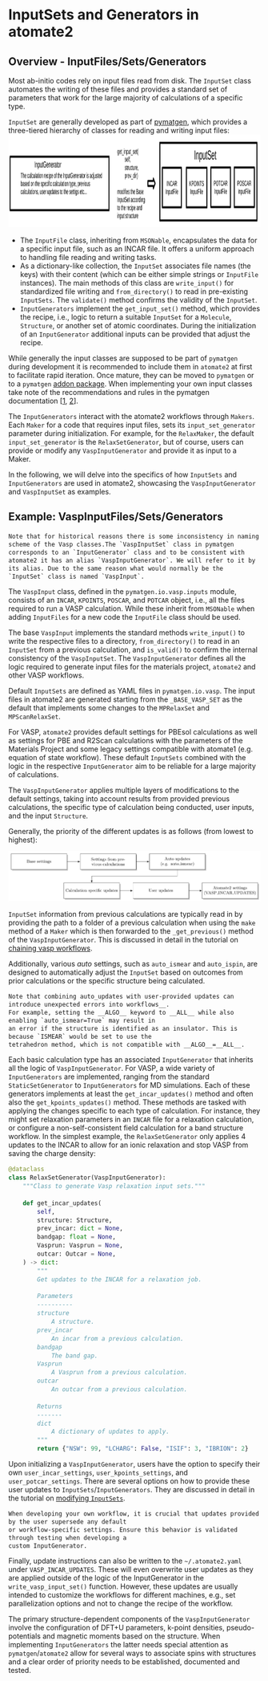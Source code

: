 # InputSets and Generators in atomate2

## Overview - InputFiles/Sets/Generators

Most ab-initio codes rely on input files read from disk. The `InputSet` class automates the writing of these files and provides a standard set of parameters that work for the large majority of calculations of a specific type.

`InputSet` are generally developed as part of [pymatgen](https://pymatgen.org/pymatgen.io.html#module-pymatgen.io.core), which provides a three-tiered hierarchy of classes for reading and writing input files:
<img src="input_sets.png" width="1083" height="185">

- The `InputFile` class, inheriting from `MSONable`, encapsulates the data for a specific input file, such as an INCAR file. It offers a uniform approach to handling file reading and writing tasks.
- As a dictionary-like collection, the `InputSet` associates file names (the keys) with their content (which can be either simple strings or `InputFile` instances). The main methods of this class are `write_input()` for standardized file writing and `from_directory()` to read in pre-existing `InputSets`. The `validate()` method confirms the validity of the `InputSet`.
- `InputGenerators` implement the `get_input_set()` method, which provides the recipe, i.e., logic to return a suitable `InputSet` for a `Molecule`, `Structure`, or another set of atomic coordinates. During the initialization of an `InputGenerator` additional inputs can be provided that adjust the recipe.

While generally the input classes are supposed to be part of `pymatgen` during development it is recommended to include them in `atomate2` at first to facilitate rapid iteration. Once mature, they can be moved to `pymatgen` or to a `pymatgen` [addon package](https://.org/addons). When implementing your own input classes take note of the recommendations and rules in the pymatgen documentation [[1](https://pymatgen.org/pymatgen.io.html#module-pymatgen.io.core), [2](https://pymatgen.org/pymatgen.io.vasp.html#module-pymatgen.io.vasp.sets)].

The `InputGenerators` interact with the atomate2 workflows through `Makers`. Each `Maker` for a code that requires input files, sets its `input_set_generator` parameter during initialization. For example, for the `RelaxMaker`, the default `input_set_generator` is the `RelaxSetGenerator`, but of course, users can provide or modify any `VaspInputGenerator` and provide it as input to a Maker. 

In the following, we will delve into the specifics of how `InputSets` and `InputGenerators` are used in atomate2, showcasing the `VaspInputGenerator` and `VaspInputSet` as examples.

## Example: VaspInputFiles/Sets/Generators
```{Note}
Note that for historical reasons there is some inconsistency in naming scheme of the Vasp classes.The `VaspInputSet` class in pymatgen corresponds to an `InputGenerator` class and to be consistent with atomate2 it has an alias `VaspInputGenerator`. We will refer to it by its alias. Due to the same reason what would normally be the `InputSet` class is named `VaspInput`.
```
The `VaspInput` class, defined in the `pymatgen.io.vasp.inputs` module, consists of an `INCAR`, `KPOINTS`, `POSCAR`, and `POTCAR` object, i.e., all the files required to run a VASP calculation. While these inherit from `MSONable` when adding `InputFiles` for a new code the `InputFile` class should be used.

The base `VaspInput` implements the standard methods `write_input()` to write the respective files to a directory, `from_directory()` to read in an `InputSet` from a previous calculation, and `is_valid()` to confirm the internal consistency of the `VaspInputSet`. 
The `VaspInputGenerator` defines all the logic required to generate input files for the materials project, `atomate2` and other VASP workflows.

Default `InputSets` are defined as YAML files in `pymatgen.io.vasp`. The input files in atomate2 are generated starting from the `_BASE_VASP_SET` as the default that implements some changes to the `MPRelaxSet` and `MPScanRelaxSet`.

 For VASP, `atomate2` provides default settings for PBEsol calculations as well as settings for PBE and R2Scan calculations with the parameters of the Materials Project and some legacy settings compatible with atomate1 (e.g. equation of state workflow). These default `InputSets` combined with the logic in the respective `InputGenerator` aim to be reliable for a large majority of calculations.

The `VaspInputGenerator` applies multiple layers of modifications to the default settings, taking into account results from provided previous calculations, the specific type of calculation being conducted, user inputs, and the input `Structure`.

Generally, the priority of the different updates is as follows (from lowest to highest):

![Base settings → Settings from previous calculations → Auto updates → Calculation specific updates → User updates → atomate2 settings (VASP_INCAR_UPDATES)](./input_set_update_logic.png)

`InputSet` information from previous calculations are typically read in by providing the path to a folder of a previous calculation when using the `make` method of a `Maker` which is then forwarded to the `_get_previous()` method of the `VaspInputGenerator`. This is discussed in detail in the tutorial on [chaining vasp workflows](https://github.com/materialsproject/atomate2/blob/main/docs/user/codes/vasp.md#connecting_vasp_jobschaining-workflows).

Additionally, various _auto_ settings, such as `auto_ismear` and `auto_ispin`, are designed to automatically adjust the `InputSet` based on outcomes from prior calculations or the specific structure being calculated.

 ```{Note}
Note that combining auto_updates with user-provided updates can introduce unexpected errors into workflows__.
For example, setting the __ALGO__ keyword to __ALL__ while also enabling `auto_ismear=True` may result in
an error if the structure is identified as an insulator. This is because `ISMEAR` would be set to use the
tetrahedron method, which is not compatible with __ALGO__=__ALL__.
```

 Each basic calculation type has an associated `InputGenerator` that inherits all the logic of `VaspInputGenerator`. For VASP, a wide variety of `InputGenerators` are implemented, ranging from the standard `StaticSetGenerator` to `InputGenerators` for MD simulations. Each of these generators implements at least the `get_incar_updates()` method and often also the `get_kpoints_updates()` method. These methods are tasked with applying the changes specific to each type of calculation. For instance, they might set relaxation parameters in an `INCAR` file for a relaxation calculation, or configure a non-self-consistent field calculation for a band structure workflow. In the simplest example, the `RelaxSetGenerator` only applies 4 updates to the INCAR to allow for an ionic relaxation and stop VASP from saving the charge density:

```py
@dataclass
class RelaxSetGenerator(VaspInputGenerator):
    """Class to generate Vasp relaxation input sets."""

    def get_incar_updates(
        self,
        structure: Structure,
        prev_incar: dict = None,
        bandgap: float = None,
        Vasprun: Vasprun = None,
        outcar: Outcar = None,
    ) -> dict:
        """
        Get updates to the INCAR for a relaxation job.

        Parameters
        ----------
        structure
            A structure.
        prev_incar
            An incar from a previous calculation.
        bandgap
            The band gap.
        Vasprun
            A Vasprun from a previous calculation.
        outcar
            An outcar from a previous calculation.

        Returns
        -------
        dict
            A dictionary of updates to apply.
        """
        return {"NSW": 99, "LCHARG": False, "ISIF": 3, "IBRION": 2}
```
 Upon initializing a `VaspInputGenerator`, users have the option to specify their own `user_incar_settings`, `user_kpoints_settings`, and `user_potcar_settings`.
 There are several options on how to provide these user updates to `InputSets`/`InputGenerators`. They are discussed in detail in the tutorial on [modifying `InputSets`](https://materialsproject.github.io/atomate2/user/codes/Vasp.html#modifying-input-sets).

 ```{warning}
 When developing your own workflow, it is crucial that updates provided by the user supersede any default
 or workflow-specific settings. Ensure this behavior is validated through testing when developing a
 custom InputGenerator.
```

Finally, update instructions can also be written to the `~/.atomate2.yaml` under `VASP_INCAR_UPDATES`. These will even overwrite user updates as they are applied outside of the logic of the InputGenerator in the `write_vasp_input_set()` function. However, these updates are usually intended to customize the workflows for different machines, e.g., set parallelization options and not to change the recipe of the workflow.

The primary structure-dependent components of the `VaspInputGenerator` involve the configuration of DFT+U parameters, k-point densities, pseudo-potentials and magnetic moments based on the structure. When implementing `InputGenerators` the latter needs special attention as `pymatgen`/`atomate2` allow for several ways to associate spins with structures and a clear order of priority needs to be established, documented and tested.
